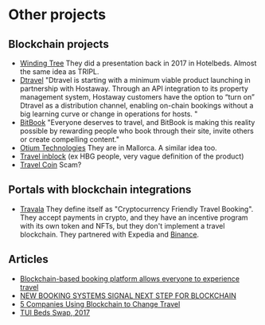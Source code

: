 # Other projects

## Blockchain projects
 - [Winding Tree](https://windingtree.com/) They did a presentation back in 2017 in Hotelbeds. Almost the same idea 
   as TRIPL.
 - [Dtravel](https://dtravel.com/) "Dtravel is starting with a minimum viable product launching in partnership with Hostaway. Through an API integration to its property management system, Hostaway customers have the option to “turn on” Dtravel as a distribution channel, enabling on-chain bookings without a big learning curve or change in operations for hosts. "
 - [BitBook](https://bitbook.net/) "Everyone deserves to travel, and BitBook is making this reality possible by rewarding people who book through their site, invite others or create compelling content."
 - [Otium Technologies](https://otiumtechnologies.com/) They are in Mallorca. A similar idea too.
 - [Travel inblock](https://travel-inblock.io/) (ex HBG people, very vague definition of the product)
 - [Travel Coin](https://tcoin.one/) Scam?

## Portals with blockchain integrations
 - [Travala](https://www.travala.com/) They define itself as "Cryptocurrency Friendly Travel Booking". They accept 
   payments in crypto, and they have an incentive program with its own token and NFTs, but they don't implement a travel 
   blockchain. They partnered with Expedia and [Binance](https://www.travala.com/binance).

## Articles
- [Blockchain-based booking platform allows everyone to experience travel](https://cointelegraph.com/news/blockchain-based-booking-platform-allows-everyone-to-experience-travel)
- [NEW BOOKING SYSTEMS SIGNAL NEXT STEP FOR BLOCKCHAIN](https://www.phocuswire.com/new-booking-systems-from-winding-tree-dtravel-signal-next-step-for-blockchain-distribution)
- [5 Companies Using Blockchain to Change Travel](https://www.investopedia.com/news/6-companies-using-blockchain-change-travel-0/)
- [TUI Beds Swap, 2017](https://www.youtube.com/watch?v=MtR770GLviU&t=1s)